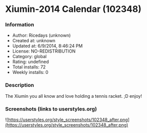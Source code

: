 # Xiumin-2014 Calendar (102348)

### Information
- Author: Ricedays (unknown)
- Created at: unknown
- Updated at: 6/9/2014, 8:46:24 PM
- License: NO-REDISTRIBUTION
- Category: global
- Rating: undefined
- Total installs: 72
- Weekly installs: 0


### Description
The Xiumin you all know and love holding a tennis racket. ;D enjoy!


### Screenshots (links to userstyles.org)
![https://userstyles.org/style_screenshots/102348_after.png](https://userstyles.org/style_screenshots/102348_after.png)


